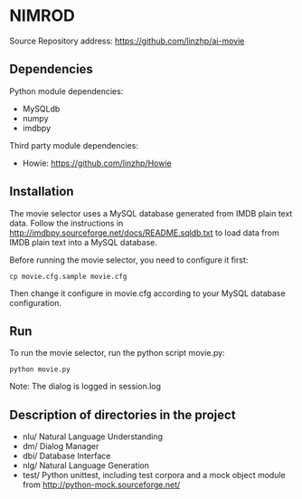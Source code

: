 NIMROD
======
Source Repository address: 
https://github.com/linzhp/ai-movie

Dependencies
------------
Python module dependencies:

* MySQLdb
* numpy
* imdbpy 

Third party module dependencies:

* Howie: <https://github.com/linzhp/Howie>

Installation
------------

The movie selector uses a MySQL database generated from IMDB plain text data. Follow the instructions in <http://imdbpy.sourceforge.net/docs/README.sqldb.txt> to load data from IMDB plain text into a MySQL database.

Before running the movie selector, you need to configure it first:

	cp movie.cfg.sample movie.cfg

Then change it configure in movie.cfg according to your MySQL database configuration.

Run
---
To run the movie selector, run the python script movie.py:

	python movie.py

Note: The dialog is logged in session.log


Description of directories in the project
-----------------------------------------

* nlu/		Natural Language Understanding
* dm/		Dialog Manager
* dbi/		Database Interface 
* nlg/		Natural Language Generation
* test/		Python unittest, including test corpora and a mock object module from <http://python-mock.sourceforge.net/>
